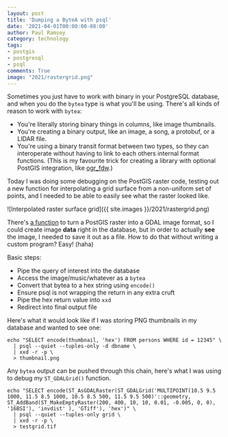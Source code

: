 ```yaml
---
layout: post
title: 'Dumping a ByteA with psql'
date: '2021-04-01T00:00:00-08:00'
author: Paul Ramsey
category: technology
tags:
- postgis
- postgresql
- psql
comments: True
image: "2021/rastergrid.png"
---
```


Sometimes you just have to work with binary in your PostgreSQL database, and when you do the `bytea` type is what you'll be using. There's all kinds of reason to work with `bytea`:

* You're literally storing binary things in columns, like image thumbnails.
* You're creating a binary output, like an image, a song, a protobuf, or a LIDAR file.
* You're using a binary transit format between two types, so they can interoperate without having to link to each others internal format functions. (This is my favourite trick for creating a library with optional PostGIS integration, like [ogr_fdw](https://github.com/pramsey/pgsql-ogr-fdw).)

Today I was doing some debugging on the PostGIS raster code, testing out a new function for interpolating a grid surface from a non-uniform set of points, and I needed to be able to easily see what the raster looked like.

![Interpolated raster surface grid]({{ site.images }}/2021/rastergrid.png)

There's [a function](http://postgis.net/docs/RT_ST_AsGDALRaster.html) to turn a PostGIS raster into a GDAL image format, so I could create image **data** right in the database, but in order to actually **see** the image, I needed to save it out as a file. How to do that without writing a custom program? Easy! (haha)

Basic steps:

* Pipe the query of interest into the database
* Access the image/music/whatever as a `bytea` 
* Convert that bytea to a hex string using `encode()`
* Ensure psql is not wrapping the return in any extra cruft
* Pipe the hex return value into `xxd`
* Redirect into final output file

Here's what it would look like if I was storing PNG thumbnails in my database and wanted to see one:

```
echo "SELECT encode(thumbnail, 'hex') FROM persons WHERE id = 12345" \
  | psql --quiet --tuples-only -d dbname \
  | xxd -r -p \
  > thumbnail.png
```

Any `bytea` output can be pushed through this chain, here's what I was using to debug my `ST_GDALGrid()` function.

```
echo "SELECT encode(ST_AsGDALRaster(ST_GDALGrid('MULTIPOINT(10.5 9.5 1000, 11.5 8.5 1000, 10.5 8.5 500, 11.5 9.5 500)'::geometry, ST_AddBand(ST_MakeEmptyRaster(200, 400, 10, 10, 0.01, -0.005, 0, 0), '16BSI'), 'invdist' ), 'GTiff'), 'hex')" \
  | psql --quiet --tuples-only grid \
  | xxd -r -p \
  > testgrid.tif 
```

